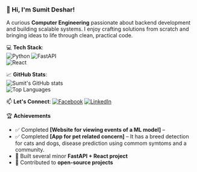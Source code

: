 ### 👋 Hi, I'm Sumit Deshar!
A curious **Computer Engineering** passionate about backend development and building scalable systems. I enjoy crafting solutions from scratch and bringing ideas to life through clean, practical code.

💻 **Tech Stack**:  
![Python](https://img.shields.io/badge/Python-3776AB?style=for-the-badge&logo=python&logoColor=white) 
![FastAPI](https://img.shields.io/badge/FastAPI-009688?style=for-the-badge&logo=fastapi&logoColor=white)  
![React](https://img.shields.io/badge/React-20232A?style=for-the-badge&logo=react&logoColor=61DAFB)  

📈 **GitHub Stats**:  
![Sumit's GitHub stats](https://github-readme-stats.vercel.app/api?username=sumitdeshar&show_icons=true&theme=dark)  
![Top Languages](https://github-readme-stats.vercel.app/api/top-langs/?username=sumitdeshar&layout=compact&theme=dark)  

📫 **Let's Connect**:
[![Facebook](https://img.shields.io/badge/Facebook-1877F2?style=for-the-badge&logo=facebook&logoColor=white)](https://www.facebook.com/sumeetdsr/)
[![LinkedIn](https://img.shields.io/badge/LinkedIn-0A66C2?style=for-the-badge&logo=linkedin&logoColor=white)](https://www.linkedin.com/in/sumit-deshar-85a130234/)

🏆 **Achievements**  
- ✅ Completed **[Website for viewing events of a ML model]** – 
- ✅ Completed **[App for pet related concern]** – It has a breed detection for cats and dogs, disease prediction using commom symtoms and a community.  
- 🚀 Built several minor **FastAPI + React project**
- 🏅 Contributed to **open-source projects**  

<!---

sumitdeshar/sumitdeshar is a ✨ special ✨ repository because its `README.md` (this file) appears on your GitHub profile.
You can click the Preview link to take a look at your changes.
--->
